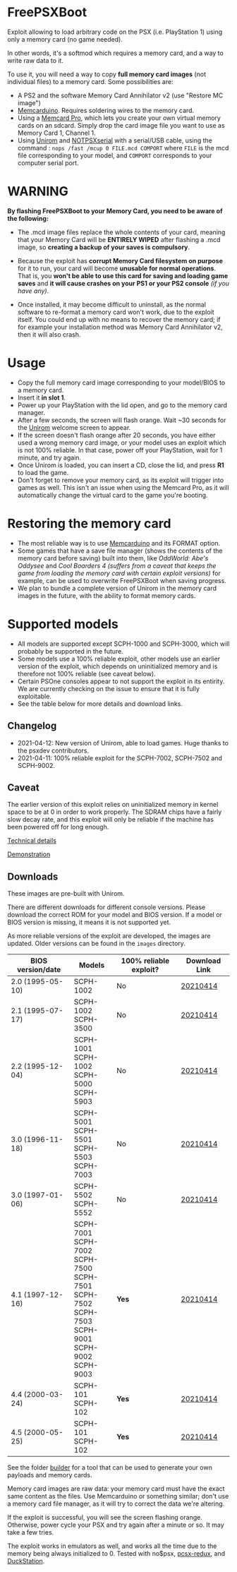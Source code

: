 # FreePSXBoot
Exploit allowing to load arbitrary code on the PSX (i.e. PlayStation 1) using only a memory card (no game needed).

In other words, it's a softmod which requires a memory card, and a way to write raw data to it.

To use it, you will need a way to copy **full memory card images** (not individual files) to a memory card. Some possibilities are:

* A PS2 and the software Memory Card Annihilator v2 (use "Restore MC image")
* [Memcarduino](https://github.com/ShendoXT/memcarduino). Requires soldering wires to the memory card.
* Using a [Memcard Pro](https://8bitmods.com/memcard-pro-for-playstation-1/), which lets you create your own virtual memory cards on an sdcard. Simply drop the card image file you want to use as Memory Card 1, Channel 1.
* Using [Unirom](https://github.com/JonathanDotCel/unirom8_bootdisc_and_firmware_for_ps1) and [NOTPSXserial](https://github.com/JonathanDotCel/NOTPSXSerial) with a serial/USB cable, using the command : `nops /fast /mcup 0 FILE.mcd COMPORT` where `FILE` is the mcd file corresponding to your model, and `COMPORT` corresponds to your computer serial port.


# WARNING
**By flashing FreePSXBoot to your Memory Card, you need to be aware of the following:**

* The .mcd image files replace the whole contents of your card, meaning that your Memory Card will be **ENTIRELY WIPED** after flashing a .mcd image, so **creating a backup of your saves is compulsory**.

* Because the exploit has **corrupt Memory Card filesystem on purpose** for it to run, your card will become **unusable for normal operations**. That is, you **won't be able to use this card for saving and loading game saves** and **it will cause crashes on your PS1 or your PS2 console** *(if you have any)*.

* Once installed, it may become difficult to uninstall, as the normal software to re-format a memory card won't work, due to the exploit itself. You could end up with no means to recover the memory card; if for example your installation method was Memory Card Annihilator v2, then it will also crash.

# Usage

* Copy the full memory card image corresponding to your model/BIOS to a memory card.
* Insert it **in slot 1**.
* Power up your PlayStation with the lid open, and go to the memory card manager.
* After a few seconds, the screen will flash orange. Wait ~30 seconds for the [Unirom](https://github.com/JonathanDotCel/unirom8_bootdisc_and_firmware_for_ps1) welcome screen to appear.
* If the screen doesn't flash orange after 20 seconds, you have either used a wrong memory card image, or your model uses an exploit which is not 100% reliable. In that case, power off your PlayStation, wait for 1 minute, and try again.
* Once Unirom is loaded, you can insert a CD, close the lid, and press **R1** to load the game.
* Don't forget to remove your memory card, as its exploit will trigger into games as well. This isn't an issue when using the Memcard Pro, as it will automatically change the virtual card to the game you're booting.

# Restoring the memory card

* The most reliable way is to use [Memcarduino](https://github.com/ShendoXT/memcarduino) and its FORMAT option.
* Some games that have a save file manager (shows the contents of the memory card before saving) built into them, like *OddWorld: Abe's Oddysee* and *Cool Boarders 4 (suffers from a caveat that keeps the game from loading the memory card with certain exploit versions)* for example, can be used to overwrite FreePSXBoot when saving progress.
* We plan to bundle a complete version of Unirom in the memory card images in the future, with the ability to format memory cards.

# Supported models

* All models are supported except SCPH-1000 and SCPH-3000, which will probably be supported in the future.
* Some models use a 100% reliable exploit, other models use an earlier version of the exploit, which depends on uninitialized memory and is therefore not 100% reliable (see caveat below).
* Certain PSOne consoles appear to not support the exploit in its entirity. We are currently checking on the issue to ensure that it is fully exploitable.
* See the table below for more details and download links.

## Changelog

* 2021-04-12: New version of Unirom, able to load games. Huge thanks to the psxdev contributors.
* 2021-04-11: 100% reliable exploit for the SCPH-7002, SCPH-7502 and SCPH-9002.

## Caveat

The earlier version of this exploit relies on uninitialized memory in kernel space to be at 0 in order to work properly. The SDRAM chips have a fairly slow decay rate, and this exploit will only be reliable if the machine has been powered off for long enough.

[Technical details](exploit/EXPLOIT.md)

[Demonstration](https://www.youtube.com/watch?v=29DI-N45V40)

## Downloads
These images are pre-built with Unirom.

There are different downloads for different console versions. Please download the correct ROM for your model and BIOS version. If a model or BIOS version is missing, it means it is not supported yet.

As more reliable versions of the exploit are developed, the images are updated. Older versions can be found in the `images` directory.

| BIOS version/date | Models | 100% reliable exploit? | Download Link |
|-------------------|--------|------------------------|---------------|
| 2.0 (1995-05-10)  | SCPH-1002 | No | [20210414](images/freepsxboot-unirom-fastload-20210414-bios-2.0.mcd) |
| 2.1 (1995-07-17)  | SCPH-1002<br/>SCPH-3500 | No | [20210414](images/freepsxboot-unirom-fastload-20210414-bios-2.1.mcd) |
| 2.2 (1995-12-04)  | SCPH-1001<br/>SCPH-1002<br/>SCPH-5000<br/>SCPH-5903 | No | [20210414](images/freepsxboot-unirom-fastload-20210414-bios-2.2.mcd) |
| 3.0 (1996-11-18)  | SCPH-5001<br/>SCPH-5501<br/>SCPH-5503<br/>SCPH-7003 | No | [20210414](images/freepsxboot-unirom-fastload-20210414-bios-3.0.mcd) |
| 3.0 (1997-01-06)  | SCPH-5502<br/>SCPH-5552 | No | [20210414](images/freepsxboot-unirom-fastload-20210414-bios-3.0-19970106.mcd) |
| 4.1 (1997-12-16)  | SCPH-7001<br/>SCPH-7002<br/>SCPH-7500<br/>SCPH-7501<br/>SCPH-7502<br/>SCPH-7503<br/>SCPH-9001<br/>SCPH-9002<br/>SCPH-9003 | **Yes** | [20210414](images/freepsxboot-unirom-fastload-20210414-bios-4.1.mcd) |
| 4.4 (2000-03-24)  | SCPH-101<br/>SCPH-102 | **Yes** | [20210414](images/freepsxboot-unirom-fastload-20210414-bios-4.4.mcd) |
| 4.5 (2000-05-25)  | SCPH-101<br/>SCPH-102 | **Yes** | [20210414](images/freepsxboot-unirom-fastload-20210414-bios-4.5.mcd) |

See the folder [builder](builder) for a tool that can be used to generate your own payloads and memory cards.

Memory card images are raw data: your memory card must have the exact same content as the files. Use Memcarduino or something similar; don't use a memory card file manager, as it will try to correct the data we're altering.

If the exploit is successful, you will see the screen flashing orange. Otherwise, power cycle your PSX and try again after a minute or so. It may take a few tries.

The exploit works in emulators as well, and works all the time due to the memory being always initialized to 0. Tested with no$psx, [pcsx-redux](https://github.com/grumpycoders/pcsx-redux/), and [DuckStation](https://github.com/stenzek/duckstation/).
